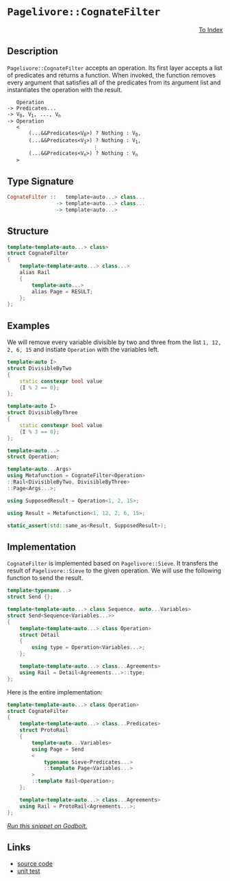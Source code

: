 <!-- Copyright 2024 Feng Mofan
SPDX-License-Identifier: Apache-2.0 -->

# `Pagelivore::CognateFilter`

<p style='text-align: right;'><a href="../../../facilities/metafunctions.md#pagelivore-cognate-filter">To Index</a></p>

## Description

`Pagelivore::CognateFilter` accepts an operation. Its first layer accepts a list of predicates and returns a function.
When invoked, the function removes every argument that satisfies all of the predicates from its argument list and instantiates the operation with the result.

<pre><code>   Operation
-> Predicates...
-> V<sub>0</sub>, V<sub>1</sub>, ..., V<sub>n</sub>
-> Operation
   <
       (...&&Predicates&lt;V<sub>0</sub>&gt;) ? Nothing : V<sub>0</sub>,
       (...&&Predicates&lt;V<sub>1</sub>&gt;) ? Nothing : V<sub>1</sub>,
                            &vellip;
       (...&&Predicates&lt;V<sub>n</sub>&gt;) ? Nothing : V<sub>n</sub>
   ></code></pre>

## Type Signature

```Haskell
CognateFilter ::   template<auto...> class...
                -> template<auto...> class...
                -> template<auto...>
```

## Structure

```C++
template<template<auto...> class>
struct CognateFilter
{
    template<template<auto...> class...>
    alias Rail
    {
        template<auto...>
        alias Page = RESULT;
    };
};
```

## Examples

We will remove every variable divisible by two and three from the list `1, 12, 2, 6, 15` and instiate `Operation` with the variables left.

```C++
template<auto I>
struct DivisibleByTwo
{
    static constexpr bool value
    {I % 2 == 0};
};

template<auto I>
struct DivisibleByThree
{
    static constexpr bool value
    {I % 3 == 0};
};

template<auto...>
struct Operation;

template<auto...Args>
using Metafunction = CognateFilter<Operation>
::Rail<DivisibleByTwo, DivisibleByThree>
::Page<Args...>;

using SupposedResult = Operation<1, 2, 15>;

using Result = Metafunction<1, 12, 2, 6, 15>;

static_assert(std::same_as<Result, SupposedResult>);
```

## Implementation

`CognateFilter` is implemented based on `Pagelivore::Sieve`.
It transfers the result of `Pagelivore::Sieve` to the given operation.
We will use the following function to send the result.

```C++
template<typename...>
struct Send {};

template<template<auto...> class Sequence, auto...Variables>
struct Send<Sequence<Variables...>>
{
    template<template<auto...> class Operation>
    struct Detail
    {
        using type = Operation<Variables...>;
    };

    template<template<auto...> class...Agreements>
    using Rail = Detail<Agreements...>::type;
};
```

Here is the entire implementation:

```C++
template<template<auto...> class Operation>
struct CognateFilter
{
    template<template<auto...> class...Predicates>
    struct ProtoRail
    {
        template<auto...Variables>
        using Page = Send
        <
            typename Sieve<Predicates...>
            ::template Page<Variables...>
        >
        ::template Rail<Operation>;
    };

    template<template<auto...> class...Agreements>
    using Rail = ProtoRail<Agreements...>;
};
```

[*Run this snippet on Godbolt.*](https://godbolt.org/#z:OYLghAFBqd5QCxAYwPYBMCmBRdBLAF1QCcAaPECAMzwBtMA7AQwFtMQByARg9KtQYEAysib0QXACx8BBAKoBnTAAUAHpwAMvAFYTStJg1DIApACYAQuYukl9ZATwDKjdAGFUtAK4sGEgGykrgAyeAyYAHI%2BAEaYxBIAzIEADqgKhE4MHt6%2BAaSp6Y4CoeFRLLHxXEm2mPZFDEIETMQE2T5%2BXIF2mA6Zjc0EJZExcYldTS1tuZ22E4Nhw%2BWjVf4AlLaoXsTI7BzmCWHI3lgA1CYJbl6OtIQAnufYJhoAgvuHx5hnF8gKBOhYVAeT1eZgODCOXlO5zcBFuyUwAH0CMQmIQFECXsCAPQAKjxOJOQkwAEcvAw8AA3EjsEAAFTheFEtGUTF%2Bn3xOKxwIImBYyQMPOhsPhzDYADoJRjnr9iF4HCd6clGWIWWyzgB2KzqgAi5ysmJeWKxJwsrM%2BbjNIGB3N5/KYgouwsYrE%2BLOQAGtMOgiaTGDspTK5QQFQymaqHW43Z7vSSvH7MFKTJrgSdUycvOkjCcnV9tSco16fXHwQmEvrXjq9dbDcaAEo9LbpCnmy3V548vkChOYi4ptMdu0RphXVASsUPE5HVkKQmx%2BPPUh91MDrvQ4dEMcTqcKGdF%2BM2JcndejiUANWaeCY0Xo0tIZxeaaPI7H5%2BIl%2BvmAsCkXD/7cOd4oSgA8gQCBxOiPaPC8gbyoqyrMqyEZ7iWrwXK%2B743gom4JNgd7ITsVhoReV70F%2B2G4ScIFgcQWGSjh1rJr%2BqYZmEwDZv%2BuYhkqYaId2zyPtCh6PvhmCoW46EkaJtFineEkfmRdG4UJaZUeBm5MV82AgCATpVpilZlm2K72nxgkacZEZOqKmB3se5GTgYO6zr6KE/vx/a2qujr/tZtnPopDnTs5xYEW5j5WS6CoLoeEVsAqB4aXZZ7ER%2Bt73u5qZJWKcmkd%2BMU%2BS6Y6qTR1r0dByJBlx8HhqWbgiWJtILicOVSeReFziWhFuLSNjNSluVtZRoFqYpDHlo%2BLFZjm5x5nBPFsoeZkZY%2BwXztCjV3r89qMgioi/OtqHYBALXSqsY6bU0jjILtiEHQ8x39Z%2BChnYpYUramxXSYtOHabphn6bq/2vIaHKEggVwEPQJwclyLwWbVWUBhV8pCODBCQ6W5bYqDQh4JgzbQ/isPtp5JlCqTQ7%2BeOOGBTuY7KMQXrKjy6JldKyPBrj%2BOmYxy3w2uI59W%2BklSo%2BMHBtqmBNHQ6UCZq6aZmx00JHmqMQ/Qgn0WWGqA1j5kUwjgstaLaaM6SeCMzOEAMKgwYQJuZj%2BOY/gM0zogs9Cxs/SAFJiHGqyrIe4snJL0u0J7j0m6mSYWArrHsfCnFq%2BjGtEcLH5AtrSa6224UGwLG7Jen9Cs1By2TWxLLAJ8M1VfNgoaUKBVxaHqLh2nGGYKXv3/uRPfwnpFY5wazy4vis4MOghN4sT/PeSKhWjeVsoo64GpasPwMk52ZOOvnFyIzT267h1Ox%2BYX2WPaXwLB0Sk/QiJEfF135GJrzec75Z%2B8WlTW6OTOQF4QonqFHE4wdW50EWu/d6ccpocVroAuI20BBP07l9LW400zZ0HjFb%2Bc8f4Xz/tOMczxgCM15IwAg18NIVxOLWNunEIHtzcKQ8hbBBDoK0jpf8OCDJ61HqDDwwBmA8gAGJ0B5MQaenIbSf1qvgw%2B2BaYAKAcghgSMV7BiESIzA4jaCSLGrguR5NjEH1/kff%2B9NGb4Hdl3UBwcGa21QPQyBjdoHvQUVTFq1DloTUVvmJg1ck6uGUtHXsGkYEJwAp8LmzZoSuxsSZThoSVq/QNgE6uqDJLJIiVgtmkS0lyLoW3aEiDgGZEzpg6OfDc4eVMTCb%2BijlEkLIZgChHDQG0JcbQTijiiDdOhKwtp7CqGvyBtg8ZIMOTTOmcTMeeIFRdyodIuZMy1kzzbG8cEHwviXGuHcRMUyFnakpHgdI8lbi0gAO6oBWbIwchsiAnAAJIaMqicikZy8AXOuagQxGktpXUnAINkqhkhSOiKgTwJxfbeD4nLCwzyzhmAAKwnDMLmWuGgJlYxqSPeZBIPlfJ%2BQgchdy4aNMFq8tm4DTnnNIpc0lbT/nLUBYyYFDBQXgpOJC6FsK4xQMRcitFCRMUqxONivFQ8cFHIJGUtR5Lt4PILieamZdg7ypAZMgR49sCqFYPydkRMjKUovs8YgwAfG0IALJSyYFQMkvQBCcW0SZPRBiLiaoqWzbSAyLhEvpZ%2BS5Ny7wBu%2BQy2kTLSxl20lXWq5rLVjP4bQoQXhkgFC9PWBQXh9GcS9Sgi4XA7xmDvFwFFlS2xdK7jm4MtdbVNAdeCLVbgi0nC4CW9Fd5AhtvLRgtsbLrrTjiAQCAvx0DaQUC6BErJoRZprXhNNGb0Bzv0Q8QOZYODrFoJwFFvA/AcC0KQVAnA3DWGsGAzY2wa6gh4KQAgmhN3rHdCAFFZgxTqjMJIAAHF%2BlFGgACcr6ND%2BC/QkfQnBJC8BYBIDQGhSD7sPcejgvAFAgDg/eg9m7SBwFgDARAIBNgEGSFccglA0B8joHECILpOCqC/f4AAtP4SQJxgDIGQG2yQYozC8CZkQN846i38EECIMQ7ApAyEEIoFQ6hMOkF0EWq5KJkicB4Funde6H1Hs4EBK4xHgyoCoCcOjjHmOsfY5x7jJwIAeAo/QKR%2BwuCrF4BhrQ6wIBIHI0qezpGIBeco/EYAUgS00H0eBSg0QtPRDCM0W4qneDReYMQW4QFojaB6Bh295GRlAQYLQOLcmsDRC8MAC0tBaCoe4LwLALBDDAHEIVi2GXKRdy05gVQDYeTxfIIIWoWmbjRBRMljwWAtPIjwNBqrpBmzEEhUoSWtWjA3CMA%2B9YVADCWtPHjK5iD923uE8IJk4npAHek2oLTCn9B1ZQGeyw%2BhvmocgOsVAyR6iVYY2OmaphLDWDMIhmbAnWtPZqHUTILhJ5TA6EESeQwygVD0AUDIAhIcI7SEjhgsORiVBB81gQ/RJieHaHoboTqGhzEx0sbHW0Cc5Ch9T%2BYpQscSHWAoS9OxmfgY4Lu%2BDWmkPGfo0xljbGONSCsxAXAhASDIoSE5lzq31hgSYFgeIEAn0gEkAkMU/6EjqkkBoSQn7/CwZRf4f9nPIOkGgzLsU/hOhfv/V%2BzoKLJBlu14EBDvAkMobQ3e1b2G8MeYI3pkjFA/OoDs1RmjHBmgsApOqBjTBApZi4P%2BsUXAxSHr4yQPAgnJOHbExIE7sgzuycPboEtSmmAqaq%2Bprnmm5NId00Rq4JxDNHmILH%2BPiepzJ9T%2BnjQ1nbPebiNLswznfeYfc558Pw%2ByCh/8/ZkAMe48MZ70F/9XA4OhckahiAkW5OJdi91w/yXUvpYcN17LlDcv5a00VkrZWKvdZq3Vhrh78CM16M2SrmeOvICuLsLemEDyNunJgNkNrcCNrsIeuNpNrejNnNpgAtq/qxH7utoEgoFtpgDtiKN1gdqJuIBJqdkoOdnJuXlditt9lYHdgNo9qrkeq9pkO9p9irFQb9v9nEIDnQSzrULjn4BAK4CjkWiEAsHDssPkGjvUEIRIYUJkBTvDkWiTvUPjq0ITtMDjqTiofIeIfTtIfTtoZUCzmzuJrXtzh7tphwO3p3gnknmxCnmnhntZhLvxtLrLhPm5grpgErqMPQaARblbqnvruqCiv%2BuqOqAkAbpIMxkWuYV7rYD7q5lhjhvhoRvpr5gvpHmwJwDHmZiwAoBSBxhSPYV2L8LxvgPxjnnoPgUdoXnniXhdiAGBpXtXmppzmYbzjpsHgZkZjkSxnkQUTCsUUknbEPgFtLgkOPokVPigDPgFukbMYvgUemgiEUf%2BgiCUQQNOh3sxnwBIuFnvlFjFslsfkcSlmlhlpfuHjlnlgVu/pgMVqVmIE/lNi/kttAdVk1l/q1nJu1p1oAbwMAX1mAd8hAVAWNm%2BHAbwAgWkEgbyCgStpPnwBtpgdtrtngbIAQcdnUSQaXjoI0RQcYLdjYLQfAM9owSCpwFiGOjdj9pYH9p7gDjnkDvQUoWDgIRDmoVDiIYzpTqjrIcjpyXyejgYcTrwZoXMHoWKcoeTqIUzooRKYKfKQMCKU5hsFsOzqqaAe0Q3pwFYbkfkYUUMSzHbM4VLo5pMfLqQIrsrpQLXv4SAGYKngkAkCin%2Bi7rBs6eqCBjzjqchvEehpac%2BpIOqNxsEVwFIP%2BkEdrlwOqJzgkPXohpwHLpPrXjxj6YmX6VMesDNukM4JIEAA)

## Links

- [source code](../../../../conceptrodon/descend/descend/pagelivore/cognate_filter.hpp)
- [unit test](../../../../tests/unit/metafunctions/pagelivore/cognate_filter.test.hpp)
